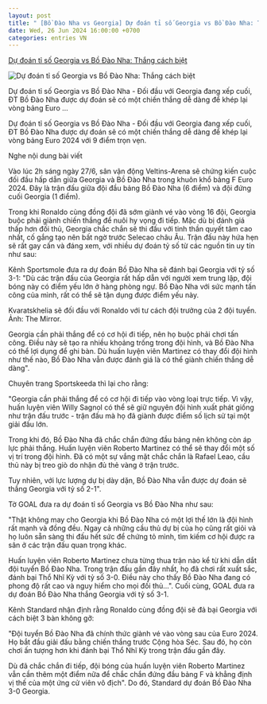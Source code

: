 ```yaml
---
layout: post
title: " [Bồ Đào Nha vs Georgia] Dự đoán tỉ số Georgia vs Bồ Đào Nha: Thắng cách biệt"
date: Wed, 26 Jun 2024 16:00:00 +0700
categories: entries VN
---
```

[Dự đoán tỉ số Georgia vs Bồ Đào Nha: Thắng cách biệt](https://thethao247.vn/euro/461-du-doan-ti-so-georgia-vs-bo-dao-nha-thang-cach-biet-d333470.html)

![Dự đoán tỉ số Georgia vs Bồ Đào Nha: Thắng cách biệt](https://cdn-img.thethao247.vn/storage/files/btvttqt4/social-thumb/2024/06/26/667bd91407f70.jpg)

Dự đoán tỉ số Georgia vs Bồ Đào Nha - Đối đầu với Georgia đang xếp cuối, ĐT Bồ Đào Nha được dự đoán sẽ có một chiến thắng dễ dàng để khép lại vòng bảng Euro ...

Dự đoán tỉ số Georgia vs Bồ Đào Nha - Đối đầu với Georgia đang xếp cuối, ĐT Bồ Đào Nha được dự đoán sẽ có một chiến thắng dễ dàng để khép lại vòng bảng Euro 2024 với 9 điểm trọn vẹn.

Nghe nội dung bài viết

Vào lúc 2h sáng ngày 27/6, sân vận động Veltins-Arena sẽ chứng kiến cuộc đối đầu hấp dẫn giữa Georgia và Bồ Đào Nha trong khuôn khổ bảng F Euro 2024. Đây là trận đấu giữa đội đầu bảng Bồ Đào Nha (6 điểm) và đội đứng cuối Georgia (1 điểm).

Trong khi Ronaldo cùng đồng đội đã sớm giành vé vào vòng 16 đội, Georgia buộc phải giành chiến thắng để nuôi hy vọng đi tiếp. Mặc dù bị đánh giá thấp hơn đối thủ, Georgia chắc chắn sẽ thi đấu với tinh thần quyết tâm cao nhất, cố gắng tạo nên bất ngờ trước Selecao châu Âu. Trận đấu này hứa hẹn sẽ rất gay cấn và đáng xem, với nhiều dự đoán tỷ số từ các nguồn tin uy tín như sau:

Kênh Sportsmole đưa ra dự đoán Bồ Đào Nha sẽ đánh bại Georgia với tỷ số 3-1: "Dù các trận đấu của Georgia rất hấp dẫn với người xem trung lập, đội bóng này có điểm yếu lớn ở hàng phòng ngự. Bồ Đào Nha với sức mạnh tấn công của mình, rất có thể sẽ tận dụng được điểm yếu này.

Kvaratskhelia sẽ đối đầu với Ronaldo với tư cách đội trưởng của 2 đội tuyển. Ảnh: The Mirror.

Georgia cần phải thắng để có cơ hội đi tiếp, nên họ buộc phải chơi tấn công. Điều này sẽ tạo ra nhiều khoảng trống trong đội hình, và Bồ Đào Nha có thể lợi dụng để ghi bàn. Dù huấn luyện viên Martinez có thay đổi đội hình như thế nào, Bồ Đào Nha vẫn được đánh giá là có thể giành chiến thắng dễ dàng".

Chuyên trang Sportskeeda thì lại cho rằng:

"Georgia cần phải thắng để có cơ hội đi tiếp vào vòng loại trực tiếp. Vì vậy, huấn luyện viên Willy Sagnol có thể sẽ giữ nguyên đội hình xuất phát giống như trận đấu trước - trận đấu mà họ đã giành được điểm số lịch sử tại một giải đấu lớn.

Trong khi đó, Bồ Đào Nha đã chắc chắn đứng đầu bảng nên không còn áp lực phải thắng. Huấn luyện viên Roberto Martinez có thể sẽ thay đổi một số vị trí trong đội hình. Đã có một sự vắng mặt chắc chắn là Rafael Leao, cầu thủ này bị treo giò do nhận đủ thẻ vàng ở trận trước.

Tuy nhiên, với lực lượng dự bị dày dặn, Bồ Đào Nha vẫn được dự đoán sẽ thắng Georgia với tỷ số 2-1".

Tờ GOAL đưa ra dự đoán tỉ số Georgia vs Bồ Đào Nha như sau:

"Thật không may cho Georgia khi Bồ Đào Nha có một lợi thế lớn là đội hình rất mạnh và đồng đều. Ngay cả những cầu thủ dự bị của họ cũng rất giỏi và họ luôn sẵn sàng thi đấu hết sức để chứng tỏ mình, tìm kiếm cơ hội được ra sân ở các trận đấu quan trọng khác.

Huấn luyện viên Roberto Martinez chưa từng thua trận nào kể từ khi dẫn dắt đội tuyển Bồ Đào Nha. Trong trận đấu gần đây nhất, họ đã chơi rất xuất sắc, đánh bại Thổ Nhĩ Kỳ với tỷ số 3-0. Điều này cho thấy Bồ Đào Nha đang có phong độ rất cao và nguy hiểm cho mọi đối thủ...". Cuối cùng, GOAL đưa ra dự đoán Bồ Đào Nha thắng Georgia với tỷ số 3-1.

Kênh Standard nhận định rằng Ronaldo cùng đồng đội sẽ đả bại Georgia với cách biệt 3 bàn không gỡ:

"Đội tuyển Bồ Đào Nha đã chính thức giành vé vào vòng sau của Euro 2024. Họ bắt đầu giải đấu bằng chiến thắng trước Cộng hòa Séc. Sau đó, họ còn chơi ấn tượng hơn khi đánh bại Thổ Nhĩ Kỳ trong trận đấu gần đây.

Dù đã chắc chắn đi tiếp, đội bóng của huấn luyện viên Roberto Martinez vẫn cần thêm một điểm nữa để chắc chắn đứng đầu bảng F và khẳng định vị thế của một ứng cử viên vô địch". Do đó, Standard dự đoán Bồ Đào Nha 3-0 Georgia.

